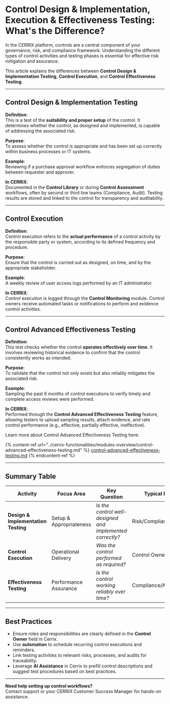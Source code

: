 # Control Design & Implementation, Execution & Effectiveness Testing: What's the Difference?

In the CERRIX platform, controls are a central component of your governance, risk, and compliance framework. Understanding the different types of control activities and testing phases is essential for effective risk mitigation and assurance.

This article explains the differences between **Control Design & Implementation Testing**, **Control Execution**, and **Control Effectiveness Testing**.

***

## Control Design & Implementation Testing

**Definition**:\
This is a test of the **suitability and proper setup** of the control. It determines whether the control, as designed and implemented, is capable of addressing the associated risk.

**Purpose**:\
To assess whether the control is appropriate and has been set up correctly within business processes or IT systems.

**Example**:\
Reviewing if a purchase approval workflow enforces segregation of duties between requester and approver.

**In CERRIX**:\
Documented in the **Control Library** or during **Control Assessment** workflows, often by second or third line teams (Compliance, Audit). Testing results are stored and linked to the control for transparency and auditability.

***

## Control Execution

**Definition**:\
Control execution refers to the **actual performance** of a control activity by the responsible party or system, according to its defined frequency and procedure.

**Purpose**:\
Ensure that the control is carried out as designed, on time, and by the appropriate stakeholder.

**Example**:\
A weekly review of user access logs performed by an IT administrator.

**In CERRIX**:\
Control execution is logged through the **Control Monitoring** module. Control owners receive automated tasks or notifications to perform and evidence control activities.

***

## Control Advanced Effectiveness Testing

**Definition**:\
This test checks whether the control **operates effectively over time**. It involves reviewing historical evidence to confirm that the control consistently works as intended.

**Purpose**:\
To validate that the control not only exists but also reliably mitigates the associated risk.

**Example**:\
Sampling the past 6 months of control executions to verify timely and complete access reviews were performed.

**In CERRIX**:\
Performed through the **Control Advanced Effectiveness Testing** feature, allowing testers to upload sampling results, attach evidence, and rate control performance (e.g., effective, partially effective, ineffective).

Learn more about Control Advanced Effectiveness Testing here:

{% content-ref url="../cerrix-functionalities/modules-overview/control-advanced-effectiveness-testing.md" %}
[control-advanced-effectiveness-testing.md](../cerrix-functionalities/modules-overview/control-advanced-effectiveness-testing.md)
{% endcontent-ref %}

***

## Summary Table

| Activity                            | Focus Area              | Key Question                                              | Typical Role          |
| ----------------------------------- | ----------------------- | --------------------------------------------------------- | --------------------- |
| **Design & Implementation Testing** | Setup & Appropriateness | _Is the control well-designed and implemented correctly?_ | Risk/Compliance/Audit |
| **Control Execution**               | Operational Delivery    | _Was the control performed as required?_                  | Control Owner         |
| **Effectiveness Testing**           | Performance Assurance   | _Is the control working reliably over time?_              | Compliance/Audit      |

***

## Best Practices

* Ensure roles and responsibilities are clearly defined in the **Control Owner** field in Cerrix.
* Use **automation** to schedule recurring control executions and reminders.
* Link testing activities to relevant risks, processes, and audits for traceability.
* Leverage **AI Assistance** in Cerrix to prefill control descriptions and suggest test procedures based on best practices.

***

**Need help setting up control workflows?**\
Contact support or your CERRIX Customer Success Manager for hands-on assistance.
